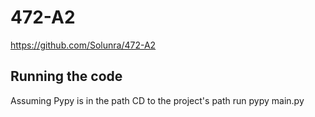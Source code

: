 # 472-A2

https://github.com/Solunra/472-A2

## Running the code
Assuming Pypy is in the path
CD to the project's path
run pypy main.py

